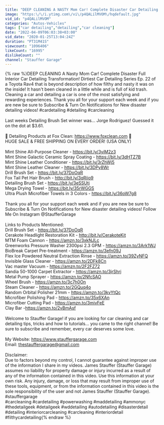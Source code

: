 ```yaml
---
title: "DEEP CLEANING A NASTY Mom Car! Complete Disaster Car Detailing Transformation!"
image: "https:\/\/i.ytimg.com\/vi\/p4QALilMVOM\/hqdefault.jpg"
vid_id: "p4QALilMVOM"
categories: "Autos-Vehicles"
tags: ["car detailing","detailing","car cleaning"]
date: "2022-04-09T06:03:38+03:00"
vid_date: "2020-01-25T13:04:24Z"
duration: "PT31M41S"
viewcount: "1096406"
likeCount: "16995"
dislikeCount: ""
channel: "Stauffer Garage"
---
```

{% raw %}DEEP CLEANING A Nasty Mom Car! Complete Disaster Full Interior Car Detailing Transformation! Dirtiest Car Detailing Series Ep. 22 of a Toyota Rav4 that is beyond description of how filthy and nasty it was on the inside! It hasn't been cleaned in a little while and is full of kid trash. Cleaning a car and detailing a car is one of the most satisfying and rewarding experiences. Thank you all for your support each week and if you are new be sure to Subscribe &amp; Turn On Notifications for New disaster detailing videos! #cardetailing #detailing #carcleaning<br /><br />Last weeks Detailing Brush Set winner was... Jorge Rodriguez! Guessed it on the dot at $3.61.<br /><br />🦊 Detailing Products at Fox Clean: <a rel="nofollow" target="blank" href="https://www.foxclean.com">https://www.foxclean.com</a> 🦊<br />HUGE SALE &amp; FREE SHIPPING ON EVERY ORDER! (USA ONLY)<br /><br />Mint Shine All-Purpose Cleaner - <a rel="nofollow" target="blank" href="https://bit.ly/3yiM2z3">https://bit.ly/3yiM2z3</a><br />Mint Shine Galactic Ceramic Spray Coating - <a rel="nofollow" target="blank" href="https://bit.ly/3dHTZ7B">https://bit.ly/3dHTZ7B</a><br />Mint Shine Leather Conditioner - <a rel="nofollow" target="blank" href="https://bit.ly/3rZhWj5">https://bit.ly/3rZhWj5</a><br />Mint Shine Leather Cleaner - <a rel="nofollow" target="blank" href="https://bit.ly/3DPy8Wr">https://bit.ly/3DPy8Wr</a><br />Drill Brush Set - <a rel="nofollow" target="blank" href="https://bit.ly/37DoOqR">https://bit.ly/37DoOqR</a> <br />Fox Tail Pet Hair Brush - <a rel="nofollow" target="blank" href="http://bit.ly/3qRiio9">http://bit.ly/3qRiio9</a><br />Detailing Brush Set - <a rel="nofollow" target="blank" href="https://bit.ly/3eSSUtj">https://bit.ly/3eSSUtj</a><br />Mega Drying Towel - <a rel="nofollow" target="blank" href="https://bit.ly/35rWGGS">https://bit.ly/35rWGGS</a><br />Ultra Plush Microfiber Towels in 3 Colors - <a rel="nofollow" target="blank" href="https://bit.ly/36oW7g8">https://bit.ly/36oW7g8</a><br /><br />Thank you all for your support each week and if you are new be sure to Subscribe &amp; Turn On Notifications for New disaster detailing videos! Follow Me On Instagram @StaufferGarage  <br /><br />Links to Products Mentioned:<br />Drill Brush Set - <a rel="nofollow" target="blank" href="https://bit.ly/37DoOqR">https://bit.ly/37DoOqR</a> <br />Cerakote Headlight Restoration Kit - <a rel="nofollow" target="blank" href="http://bit.ly/CerakoteKit">http://bit.ly/CerakoteKit</a><br />MTM Foam Cannon - <a rel="nofollow" target="blank" href="https://amzn.to/3xkNJLc">https://amzn.to/3xkNJLc</a><br />Greenworks Pressure Washer 2300psi 2.3 GPM - <a rel="nofollow" target="blank" href="https://amzn.to/3Ark1WJ">https://amzn.to/3Ark1WJ</a><br />BioBreak Carpet Pre-treatment - <a rel="nofollow" target="blank" href="https://amzn.to/3efn09J">https://amzn.to/3efn09J</a><br />Flex Ice Powdered Neutral Extraction Rinse - <a rel="nofollow" target="blank" href="https://amzn.to/39ZyNFQ">https://amzn.to/39ZyNFQ</a><br />Invisible Glass Cleaner - <a rel="nofollow" target="blank" href="https://amzn.to/2DFk8Cn">https://amzn.to/2DFk8Cn</a><br />Vac master Vacuum - <a rel="nofollow" target="blank" href="https://amzn.to/2F2FZ72">https://amzn.to/2F2FZ72</a><br />Sandia 50-1000 Carpet Extractor - <a rel="nofollow" target="blank" href="https://amzn.to/3jrShrj">https://amzn.to/3jrShrj</a><br />Metal Pump Sprayer - <a rel="nofollow" target="blank" href="https://amzn.to/2NfcSAO">https://amzn.to/2NfcSAO</a><br />Wheel Brush - <a rel="nofollow" target="blank" href="https://amzn.to/3c7h0On">https://amzn.to/3c7h0On</a><br />Steam Cleaner - <a rel="nofollow" target="blank" href="https://amzn.to/2GQuq4o">https://amzn.to/2GQuq4o</a><br />Random Orbital Polisher 21mm - <a rel="nofollow" target="blank" href="https://amzn.to/3kvYtQc">https://amzn.to/3kvYtQc</a><br />Microfiber Polishing Pad - <a rel="nofollow" target="blank" href="https://amzn.to/35x6XAn">https://amzn.to/35x6XAn</a><br />Microfiber Cutting Pad - <a rel="nofollow" target="blank" href="https://amzn.to/3mivFeE">https://amzn.to/3mivFeE</a><br />Clay Bar -<a rel="nofollow" target="blank" href="https://amzn.to/2vBmAsf">https://amzn.to/2vBmAsf</a><br /><br />Welcome to Stauffer Garage! if you are looking for car cleaning and car detailing tips, tricks and how to tutorials... you came to the right channel! Be sure to subscribe and remember, every car deserves some love. <br /><br />My Website: <a rel="nofollow" target="blank" href="https://www.stauffergarage.com">https://www.stauffergarage.com</a><br />Email: thestauffergarage@gmail.com<br /><br />Disclaimer:<br />Due to factors beyond my control, I cannot guarantee against improper use of the information I share in my videos. James Stauffer (Stauffer Garage) assumes no liability for property damage or injury incurred as a result of any of the information contained in this video. Use this information at your own risk. Any injury, damage, or loss that may result from improper use of these tools, equipment, or from the information contained in this video is the sole responsibility of the user and not James Stauffer (Stauffer Garage). #stauffergarage<br /> #carcleaning #cardetailing #powerwashing #maddetailing #ammonyc #thedetailgeek #detailgeek #wddetailing #autodetailing #disasterdetail #detailing #interiorcarcleaning #carcleaning #interiordetail #filthycardetailing{% endraw %}
